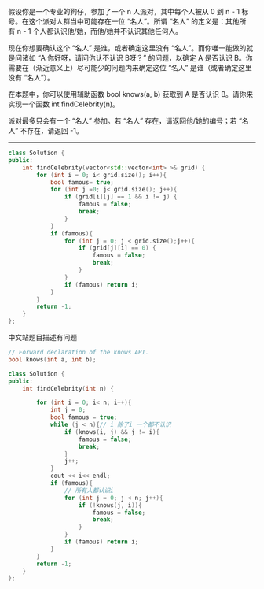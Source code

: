 
假设你是一个专业的狗仔，参加了一个 n 人派对，其中每个人被从 0 到 n - 1 标号。在这个派对人群当中可能存在一位 “名人”。所谓 “名人” 的定义是：其他所有 n - 1 个人都认识他/她，而他/她并不认识其他任何人。

现在你想要确认这个 “名人” 是谁，或者确定这里没有 “名人”。而你唯一能做的就是问诸如 “A 你好呀，请问你认不认识 B呀？” 的问题，以确定 A 是否认识 B。你需要在（渐近意义上）尽可能少的问题内来确定这位 “名人” 是谁（或者确定这里没有 “名人”）。

在本题中，你可以使用辅助函数 bool knows(a, b) 获取到 A 是否认识 B。请你来实现一个函数 int findCelebrity(n)。

派对最多只会有一个 “名人” 参加。若 “名人” 存在，请返回他/她的编号；若 “名人” 不存在，请返回 -1。

---

```cpp
class Solution {
public:
    int findCelebrity(vector<std::vector<int> >& grid) {
        for (int i = 0; i< grid.size(); i++){
            bool famous= true;
            for (int j =0; j< grid.size(); j++){
                if (grid[i][j] == 1 && i != j) {
                    famous = false;
                    break;
                }
            }
            if (famous){
                for (int j = 0; j < grid.size();j++){
                    if (grid[j][i] == 0) {
                        famous = false;
                        break;
                    }
                }
                if (famous) return i;
            }
        }
        return -1;
    }
};
```

中文站题目描述有问题

```cpp
// Forward declaration of the knows API.
bool knows(int a, int b);

class Solution {
public:
    int findCelebrity(int n) {

        for (int i = 0; i< n; i++){
            int j = 0;
            bool famous = true;
            while (j < n){// i 除了i 一个都不认识
                if (knows(i, j) && j != i){
                    famous = false;
                    break;
                }
                j++;
            }
            cout << i<< endl;
            if (famous){
                // 所有人都认识i
                for (int j = 0; j < n; j++){
                    if (!knows(j, i)){
                        famous = false;
                        break;
                    }
                }
                if (famous) return i;
            }
        }
        return -1;
    }
};
```

